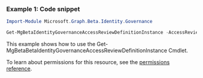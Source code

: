 ### Example 1: Code snippet

```powershellImport-Module Microsoft.Graph.Beta.Identity.Governance

Get-MgBetaIdentityGovernanceAccessReviewDefinitionInstance -AccessReviewScheduleDefinitionId $accessReviewScheduleDefinitionId -AccessReviewInstanceId $accessReviewInstanceId
```
This example shows how to use the Get-MgBetaBetaIdentityGovernanceAccessReviewDefinitionInstance Cmdlet.
To learn about permissions for this resource, see the [permissions reference](/graph/permissions-reference).

